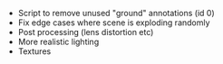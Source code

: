 - Script to remove unused "ground" annotations (id 0)
- Fix edge cases where scene is exploding randomly 
- Post processing (lens distortion etc)
- More realistic lighting
- Textures
